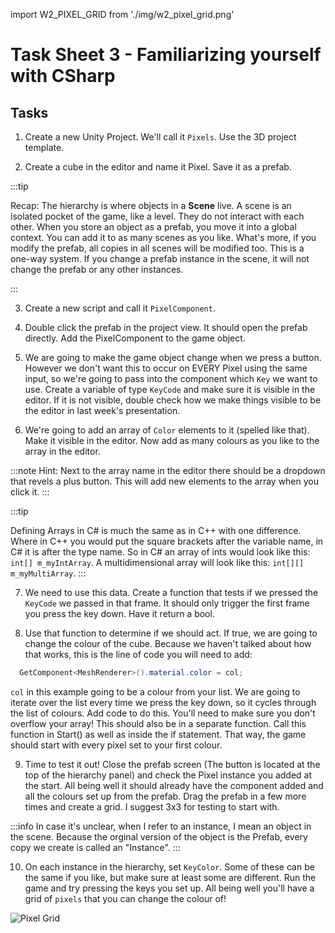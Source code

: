 
import W2_PIXEL_GRID from './img/w2_pixel_grid.png'



# Task Sheet 3 - Familiarizing yourself with CSharp


## Tasks

1. Create a new Unity Project. We'll call it `Pixels`. Use the 3D project template.

2. Create a cube in the editor and name it Pixel. Save it as a prefab.

:::tip

  Recap: The hierarchy is where objects in a **Scene** live. A scene is an isolated pocket of the game, like a level. They do not interact with each other. When you store an object as a prefab, you move it into a global context. You can add it to as many scenes as you like. What's more, if you modify the prefab, all copies in all scenes will be modified too. This is a one-way system. If you change a prefab instance in the scene, it will not change the prefab or any other instances.

:::

3. Create a new script and call it `PixelComponent`.

4. Double click the prefab in the project view. It should open the prefab directly. Add the PixelComponent to the game object.

5. We are going to make the game object change when we press a button. However we don't want this to occur on EVERY Pixel using the same input, so we're going to pass into the component which `Key` we want to use. Create a variable of type `KeyCode` and make sure it is visible in the editor. If it is not visible, double check how we make things visible to be the editor in last week's presentation.

6. We're going to add an array of `Color` elements to it (spelled like that). Make it visible in the editor. Now add as many colours as you like to the array in the editor.

:::note
  Hint: Next to the array name in the editor there should be a dropdown that revels a plus button. This will add new elements to the array when you click it.
:::

:::tip

Defining Arrays in C# is much the same as in C++ with one difference. Where in C++ you would put the square brackets after the variable name, in C# it is after the type name. So in C# an array of ints would look like this: `int[] m_myIntArray`. A multidimensional array will look like this: `int[][] m_myMultiArray`.
:::

7. We need to use this data. Create a function that tests if we pressed the `KeyCode` we passed in that frame. It should only trigger the first frame you press the key down. Have it return a bool.

8. Use that function to determine if we should act. If true, we are going to change the colour of the cube. Because we haven't talked about how that works, this is the line of code you will need to add:

```cs
  GetComponent<MeshRenderer>().material.color = col;
```

`col` in this example going to be a colour from your list. We are going to iterate over the list every time we press the key down, so it cycles through the list of colours. Add code to do this. You'll need to make sure you don't overflow your array! This should also be in a separate function. Call this function in Start() as well as inside the if statement. That way, the game should start with every pixel set to your first colour.

9. Time to test it out! Close the prefab screen (The button is located at the top of the hierarchy panel) and check the Pixel instance you added at the start. All being well it should already have the component added and all the colours set up from the prefab. Drag the prefab in a few more times and create a grid. I suggest 3x3 for testing to start with.

:::info
In case it's unclear, when I refer to an instance, I mean an object in the scene. Because the orginal version of the object is the Prefab, every copy we create is called an "Instance".
:::

10. On each instance in the hierarchy, set `KeyColor`. Some of these can be the same if you like, but make sure at least some are different. Run the game and try pressing the keys you set up. All being well you'll have a grid of `pixels` that you can change the colour of!

<div class="image-container">
<img src={W2_PIXEL_GRID} width={"50%"} alt="Pixel Grid" />
</div>